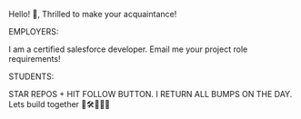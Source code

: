  
Hello! 👋, Thrilled to make your acquaintance!

EMPLOYERS: 

I am a certified salesforce developer. Email me your project role requirements!

STUDENTS: 

STAR REPOS + HIT FOLLOW BUTTON. I RETURN ALL BUMPS ON THE DAY. 
Lets build together 🧱🛠️👷🏻‍♀️
